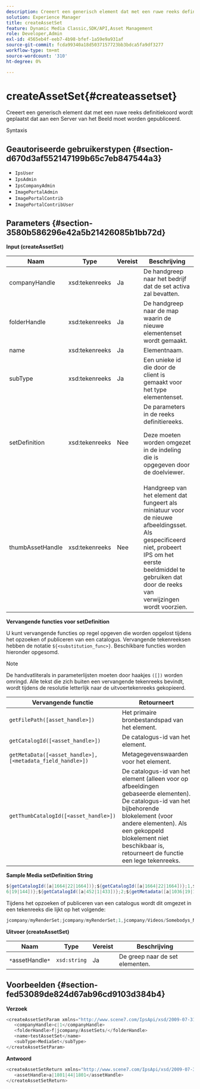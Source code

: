 ```yaml
---
description: Creeert een generisch element dat met een ruwe reeks definitiekoord wordt geplaatst dat aan een Server van het Beeld moet worden gepubliceerd.
solution: Experience Manager
title: createAssetSet
feature: Dynamic Media Classic,SDK/API,Asset Management
role: Developer,Admin
exl-id: 4565eb4f-eeb7-4b98-bfef-1a59e9a931af
source-git-commit: fcda99340a18d5037157723bb3bdca5fa9df3277
workflow-type: tm+mt
source-wordcount: '310'
ht-degree: 0%

---
```


# createAssetSet{#createassetset}

Creeert een generisch element dat met een ruwe reeks definitiekoord wordt geplaatst dat aan een Server van het Beeld moet worden gepubliceerd.

Syntaxis

## Geautoriseerde gebruikerstypen {#section-d670d3af552147199b65c7eb847544a3}

* `IpsUser`
* `IpsAdmin`
* `IpsCompanyAdmin`
* `ImagePortalAdmin`
* `ImagePortalContrib`
* `ImagePortalContribUser`

## Parameters {#section-3580b586296e42a5b21426085b1bb72d}

**Input (createAssetSet)**

<table id="table_2C70C33A127242FC828FCD8EC852E1EC"> 
 <thead> 
  <tr> 
   <th colname="col1" class="entry"> Naam </th> 
   <th colname="col2" class="entry"> Type </th> 
   <th colname="col3" class="entry"> Vereist </th> 
   <th colname="col4" class="entry"> Beschrijving </th> 
  </tr> 
 </thead>
 <tbody> 
  <tr> 
   <td colname="col1"> <span class="codeph"> <span class="varname"> companyHandle  </span> </span> </td> 
   <td colname="col2"> <span class="codeph"> xsd:tekenreeks  </span> </td> 
   <td colname="col3"> Ja </td> 
   <td colname="col4"> De handgreep naar het bedrijf dat de set activa zal bevatten. </td> 
  </tr> 
  <tr> 
   <td colname="col1"> <span class="codeph"> <span class="varname"> folderHandle  </span> </span> </td> 
   <td colname="col2"> <span class="codeph"> xsd:tekenreeks  </span> </td> 
   <td colname="col3"> Ja </td> 
   <td colname="col4"> De handgreep naar de map waarin de nieuwe elementenset wordt gemaakt. </td> 
  </tr> 
  <tr> 
   <td colname="col1"> <span class="codeph"> <span class="varname"> name  </span> </span> </td> 
   <td colname="col2"> <span class="codeph"> xsd:tekenreeks  </span> </td> 
   <td colname="col3"> Ja </td> 
   <td colname="col4"> Elementnaam. </td> 
  </tr> 
  <tr> 
   <td colname="col1"> <span class="codeph"> <span class="varname"> subType  </span> </span> </td> 
   <td colname="col2"> <span class="codeph"> xsd:tekenreeks  </span> </td> 
   <td colname="col3"> Ja </td> 
   <td colname="col4"> Een unieke id die door de client is gemaakt voor het type elementenset. </td> 
  </tr> 
  <tr> 
   <td colname="col1"> <span class="codeph"> <span class="varname"> setDefinition  </span> </span> </td> 
   <td colname="col2"> <span class="codeph"> xsd:tekenreeks  </span> </td> 
   <td colname="col3"> Nee </td> 
   <td colname="col4"> De parameters in de reeks definitiereeks. <p>Deze moeten worden omgezet in de indeling die is opgegeven door de doelviewer. </p> </td> 
  </tr> 
  <tr> 
   <td colname="col1"> <span class="codeph"> <span class="varname"> thumbAssetHandle  </span> </span> </td> 
   <td colname="col2"> <span class="codeph"> xsd:tekenreeks  </span> </td> 
   <td colname="col3"> Nee </td> 
   <td colname="col4"> Handgreep van het element dat fungeert als miniatuur voor de nieuwe afbeeldingsset. Als gespecificeerd niet, probeert IPS om het eerste beeldmiddel te gebruiken dat door de reeks van verwijzingen wordt voorzien. </td> 
  </tr> 
 </tbody> 
</table>

**Vervangende functies voor setDefinition**

U kunt vervangende functies op regel opgeven die worden opgelost tijdens het opzoeken of publiceren van een catalogus. Vervangende tekenreeksen hebben de notatie `${<substitution_func>}`. Beschikbare functies worden hieronder opgesomd.

>[!NOTE]
>
>De handvatliterals in parameterlijsten moeten door haakjes `([])` worden omringd. Alle tekst die zich buiten een vervangende tekenreeks bevindt, wordt tijdens de resolutie letterlijk naar de uitvoertekenreeks gekopieerd.

| **Vervangende functie** | **Retourneert** |
|---|---|
| `getFilePath([asset_handle>])` | Het primaire bronbestandspad van het element. |
| `getCatalogId([<asset_handle>])` | De catalogus-id van het element. |
| `getMetaData([<asset_handle>], [<metadata_field_handle>])` | Metagegevenswaarden voor het element. |
| `getThumbCatalogId([<asset_handle>])` | De catalogus-id van het element (alleen voor op afbeeldingen gebaseerde elementen). De catalogus-id van het bijbehorende blokelement (voor andere elementen). Als een gekoppeld blokelement niet beschikbaar is, retourneert de functie een lege tekenreeks. |

**Sample Media setDefinition String**

```java
${getCatalogId([a|1664|22|1664])};${getCatalogId([a|1664|22|1664])};1,${getFilePath([a|103 
6|19|144])};${getCatalogId([a|452|1|433])};2;${getMetadata([a|1036|19|144], [m|1|ASSET|SharedDateField])} 
```

Tijdens het opzoeken of publiceren van een catalogus wordt dit omgezet in een tekenreeks die lijkt op het volgende:

```java
jcompany/myRenderSet;jcompany/myRenderSet;1,jcompany/Videos/Somebodys_N08275_flv.flv;jcomp any/myimg-1;2;20090703 10:05:53
```

**Uitvoer (createAssetSet)**

| Naam | Type | Vereist | Beschrijving |
|---|---|---|---|
| `*`assetHandle`*` | `xsd:string` | Ja | De greep naar de set elementen. |

## Voorbeelden {#section-fed53089de824d67ab96cd9103d384b4}

**Verzoek**

```java
<createAssetSetParam xmlns="http://www.scene7.com/IpsApi/xsd/2009-07-31"> 
   <companyHandle>c|1</companyHandle> 
   <folderHandle>f|jcompany/AssetSets/</folderHandle> 
   <name>testAssetSet</name> 
   <subType>MediaSet</subType> 
</createAssetSetParam>
```

**Antwoord**

```java
<createAssetSetReturn xmlns="http://www.scene7.com/IpsApi/xsd/2009-07-31"> 
   <assetHandle>a|1801|44|1801</assetHandle> 
</createAssetSetReturn>
```
